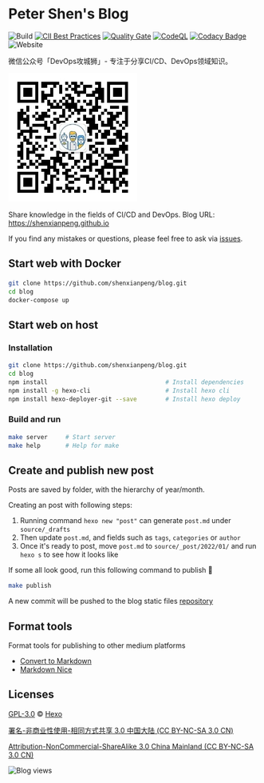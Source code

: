 # Peter Shen's Blog

![Build](https://github.com/shenxianpeng/blog/workflows/build/badge.svg?branch=master)
[![CII Best Practices](https://bestpractices.coreinfrastructure.org/projects/5067/badge)](https://bestpractices.coreinfrastructure.org/projects/5067)
[![Quality Gate](https://sonarcloud.io/api/project_badges/measure?project=shenxianpeng_blog&metric=alert_status)](https://sonarcloud.io/dashboard?id=shenxianpeng_blog)
[![CodeQL](https://github.com/shenxianpeng/blog/workflows/CodeQL/badge.svg)](https://github.com/shenxianpeng/blog/actions?query=workflow%3ACodeQL)
[![Codacy Badge](https://app.codacy.com/project/badge/Grade/c11eed2252634f68a4a4f62a5e069fa6)](https://www.codacy.com/gh/shenxianpeng/blog/dashboard?utm_source=github.com&amp;utm_medium=referral&amp;utm_content=shenxianpeng/blog&amp;utm_campaign=Badge_Grade)
![Website](https://img.shields.io/website?url=https%3A%2F%2Fshenxianpeng.github.io%2F)

微信公众号「DevOps攻城狮」- 专注于分享CI/CD、DevOps领域知识。

![欢迎扫码关注](source/about/index/qrcode.jpg)

Share knowledge in the fields of CI/CD and DevOps. Blog URL: https://shenxianpeng.github.io

If you find any mistakes or questions, please feel free to ask via [issues](https://github.com/shenxianpeng/blog/issues).

## Start web with Docker

```bash
git clone https://github.com/shenxianpeng/blog.git
cd blog
docker-compose up
```

## Start web on host

### Installation

```bash
git clone https://github.com/shenxianpeng/blog.git
cd blog
npm install                                 # Install dependencies
npm install -g hexo-cli                     # Install hexo cli
npm install hexo-deployer-git --save        # Install hexo deploy
```

### Build and run

```bash
make server     # Start server
make help       # Help for make
```

## Create and publish new post

Posts are saved by folder, with the hierarchy of year/month.

Creating an post with following steps:

1. Running command `hexo new "post"` can generate `post.md` under `source/_drafts`
2. Then update `post.md`, and fields such as `tags`, `categories` or `author`
3. Once it's ready to post, move `post.md` to `source/_post/2022/01/` and run `hexo s` to see how it looks like

If some all look good, run this following command to publish 🚀

```bash
make publish
```

A new commit will be pushed to the blog static files [repository](https://github.com/shenxianpeng/shenxianpeng.github.io)

## Format tools

Format tools for publishing to other medium platforms

* [Convert to Markdown](http://blog.didispace.com/tools/online-markdown/)
* [Markdown Nice](https://www.mdnice.com/)

## Licenses

[GPL-3.0](https://github.com/shenxianpeng/blog/blob/master/LICENSE) © [Hexo](https://hexo.io)

[署名-非商业性使用-相同方式共享 3.0 中国大陆 (CC BY-NC-SA 3.0 CN)](https://creativecommons.org/licenses/by-nc-sa/3.0/cn/deed.zh)

[Attribution-NonCommercial-ShareAlike 3.0 China Mainland (CC BY-NC-SA 3.0 CN)](https://creativecommons.org/licenses/by-nc-sa/3.0/cn/deed.en)

![Blog views](https://gpvc.arturio.dev/blog)
